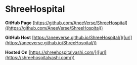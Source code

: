 # ShreeHospital

**GitHub Page**
[https://github.com/AneeVerse/ShreeHospital]((https://github.com/AneeVerse/ShreeHospital))

**GitHub Host**
[https://aneeverse.github.io/ShreeHospital/]([url](https://aneeverse.github.io/ShreeHospital/)) 

**Hosted On** 
[https://shreehospitalvashi.com/]([url](https://shreehospitalvashi.com/)) 

